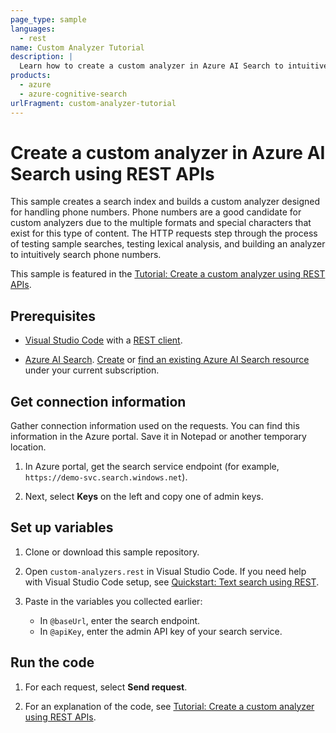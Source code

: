 ```yaml
---
page_type: sample
languages:
  - rest
name: Custom Analyzer Tutorial
description: |
  Learn how to create a custom analyzer in Azure AI Search to intuitively search across phone numbers or other content.
products:
  - azure
  - azure-cognitive-search
urlFragment: custom-analyzer-tutorial
---
```


# Create a custom analyzer in Azure AI Search using REST APIs

This sample creates a search index and builds a custom analyzer designed for handling phone numbers. Phone numbers are a good candidate for custom analyzers due to the multiple formats and special characters that exist for this type of content. The HTTP requests step through the process of testing sample searches, testing lexical analysis, and building an analyzer to intuitively search phone numbers.

This sample is featured in the [Tutorial: Create a custom analyzer using REST APIs](https://learn.microsoft.com/azure/search/tutorial-create-custom-analyzer).

## Prerequisites

+ [Visual Studio Code](https://code.visualstudio.com/download) with a [REST client](https://marketplace.visualstudio.com/items?itemName=humao.rest-client).

+ [Azure AI Search](https://learn.microsoft.com/azure/search/). [Create](https://learn.microsoft.com//azure/search/search-create-service-portal) or [find an existing Azure AI Search resource](https://portal.azure.com/#blade/HubsExtension/BrowseResourceBlade/resourceType/Microsoft.Search%2FsearchServices) under your current subscription.

## Get connection information

Gather connection information used on the requests. You can find this information in the Azure portal. Save it in Notepad or another temporary location.

1. In Azure portal, get the search service endpoint (for example, `https://demo-svc.search.windows.net`). 

1. Next, select **Keys** on the left and copy one of admin keys.

## Set up variables

1. Clone or download this sample repository.

1. Open `custom-analyzers.rest` in Visual Studio Code. If you need help with Visual Studio Code setup, see [Quickstart: Text search using REST](https://learn.microsoft.com/azure/search/search-get-started-rest).

1. Paste in the variables you collected earlier:

   + In `@baseUrl`, enter the search endpoint.
   + In `@apiKey`, enter the admin API key of your search service.

## Run the code

1. For each request, select **Send request**. 

1. For an explanation of the code, see [Tutorial: Create a custom analyzer using REST APIs](https://learn.microsoft.com/azure/search/tutorial-create-custom-analyzer).
